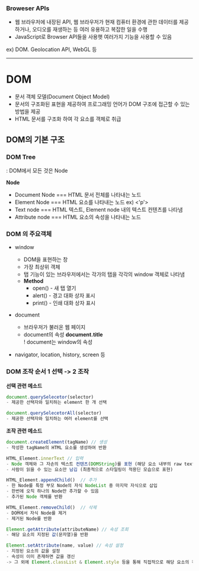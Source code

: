 ### Broweser APIs
- 웹 브라우저에 내장된 API, 웹 브라우저가 현재 컴퓨터 환경에 관한 데이터를 제공하거나, 오디오를 재생하는 등 여러 유용하고 복잡한 일을 수행
- JavaScript로 Browser API들을 사용햇 여러가지 기능을 사용할 수 있음
  
ex) DOM. Geolocation API, WebGL 등

---

# DOM
- 문서 객체 모델(Document Object Model) 
- 문서의 구조화된 표현을 제공하여 프로그래밍 언어가 DOM 구조에 접근할 수 있는 방법을 제공
- HTML 문서를 구조화 하여 각 요소를 객체로 취급

## DOM의 기본 구조

### DOM Tree
: DOM에서 모든 것은 Node

**Node**
- Document Node === HTML 문서 전체를 나타내는 노드
- Element Node === HTML 요소를 나타내는 노드 ex)  <'p'>
- Text node === HTML 텍스트, Element node 내의 텍스트 컨텐츠를 나타냄
- Attribute node === HTML 요소의 속성을 나타내는 노드

### DOM 의 주요객체
- window
  - DOM을 표현하는 창
  - 가장 최상위 객체
  - 탭 기능이 있는 브라우저에서는 각가의 탭을 각각의 window 객체로 나타냄
  - **Method** 
    - open() - 새 탭 열기
    - alert() - 경고 대화 상자 표시
    - print() - 인쇄 대화 상자 표시
- document
  - 브라우저가 불러온 웹 페이지
  - document의 속성 **document.title**  
  ! document는 window의 속성
  
- navigator, location, history, screen 등

### DOM 조작 순서   1 선택 -> 2 조작

**선택 관련 메소드**
```javascript
document.querySelecetor(selector)
- 제공한 선택자와 일치하는 element 한 개 선택

document.querySelecetorAll(selector)
- 제공한 선택자와 일치하는 여러 element를 선택
```

**조작 관련 메소드**
```javascript
document.createElement(tagName) // 생성
- 작성한 tagName의 HTML 요소를 생성하여 반환

HTML_Element.innerText // 입력
- Node 객체와 그 자손의 텍스트 컨텐츠(DOMString)를 표현 (해당 요소 내부의 raw text)
- 사람이 읽을 수 있는 요소만 남김 (최종적으로 스타일링이 적용딘 모습으로 표현)

HTML_Element.appendChild()  // 추가
- 한 Node를 특정 부모 Node의 자식 NodeList 중 마지막 자식으로 삽입
- 한번에 오직 하나의 Node만 추가할 수 있음
- 추가된 Node 객체를 반환

HTML_Element.removeChild()  // 삭제
- DOM에서 자식 Node를 제거
- 제거된 Node를 반환

Element.getAttribute(attributeName) // 속성 조회
- 해당 요소의 지정된 값(문자열)을 반환

Element.setAttribute(name, value) // 속성 설정
- 지정된 요소의 값을 설정
- 속성이 이미 존재하면 값을 갱신
-> 그 외에 Element.classList & Element.style 등을 통해 직접적으로 해당 요소의 각 속성들을 제어할 수 있음